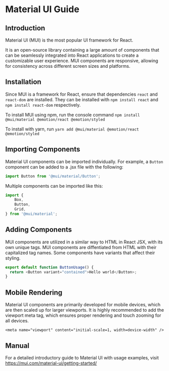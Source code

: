 # Material UI Guide

## Introduction

Material UI (MUI) is the most popular UI framework for React.

It is an open-source library containing a large amount of components that can be seamlessly integrated into React applications to create a customizable user experience. MUI components are responsive, allowing for consistency across different screen sizes and platforms.

## Installation

Since MUI is a framework for React, ensure that dependencies `react` and `react-dom` are installed. They can be installed with `npm install react` and `npm install react-dom` respectively.

To install MUI using npm, run the console command `npm install @mui/material @emotion/react @emotion/styled`

To install with yarn, run `yarn add @mui/material @emotion/react @emotion/styled`

## Importing Components

Material UI components can be imported individually. For example, a `Button` component can be added to a .jsx file with the following:

```js
import Button from '@mui/material/Button';
```

Multiple components can be imported like this:

```js
import {
    Box,
    Button,
    Grid,
} from '@mui/material';
```

## Adding Components

MUI components are utilized in a similar way to HTML in React JSX, with its own unique tags. MUI components are diffentiated from HTML with their capitalized tag names. Some components have variants that affect their styling.

```js
export default function ButtonUsage() {
  return <Button variant="contained">Hello world</Button>;
}
```

## Mobile Rendering

Material UI components are primarily developed for mobile devices, which are then scaled up for larger viewports. It is highly recommended to add the viewport meta tag, which ensures proper rendering and touch zooming for all devices.

`<meta name="viewport" content="initial-scale=1, width=device-width" />`

## Manual

For a detailed introductory guide to Material UI with usage examples, visit https://mui.com/material-ui/getting-started/